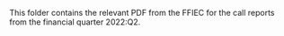 This folder contains the relevant PDF from the FFIEC for the call reports from the financial quarter 2022:Q2.
